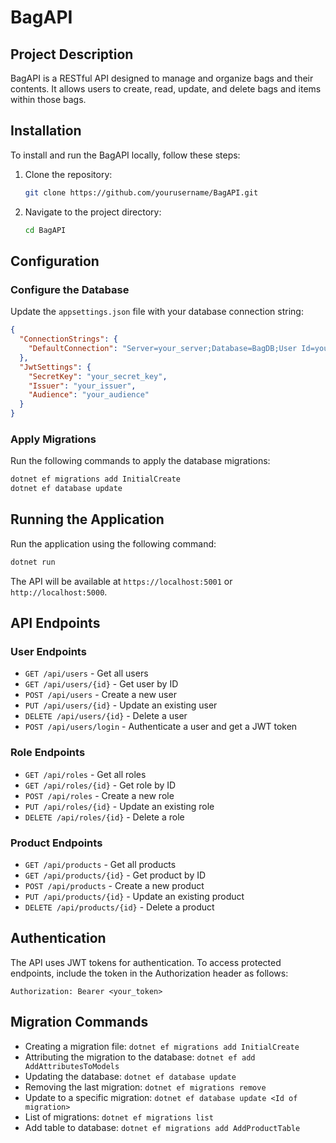 # BagAPI

## Project Description
BagAPI is a RESTful API designed to manage and organize bags and their contents. It allows users to create, read, update, and delete bags and items within those bags.

## Installation
To install and run the BagAPI locally, follow these steps:

1. Clone the repository:
    ```bash
    git clone https://github.com/yourusername/BagAPI.git
    ```
2. Navigate to the project directory:
    ```bash
    cd BagAPI
    ```

## Configuration
### Configure the Database
Update the `appsettings.json` file with your database connection string:
```json
{
  "ConnectionStrings": {
    "DefaultConnection": "Server=your_server;Database=BagDB;User Id=your_user;Password=your_password;"
  },
  "JwtSettings": {
    "SecretKey": "your_secret_key",
    "Issuer": "your_issuer",
    "Audience": "your_audience"
  }
}
```

### Apply Migrations
Run the following commands to apply the database migrations:
```bash
dotnet ef migrations add InitialCreate
dotnet ef database update
```

## Running the Application
Run the application using the following command:
```bash
dotnet run
```
The API will be available at `https://localhost:5001` or `http://localhost:5000`.

## API Endpoints
### User Endpoints
- `GET /api/users` - Get all users
- `GET /api/users/{id}` - Get user by ID
- `POST /api/users` - Create a new user
- `PUT /api/users/{id}` - Update an existing user
- `DELETE /api/users/{id}` - Delete a user
- `POST /api/users/login` - Authenticate a user and get a JWT token

### Role Endpoints
- `GET /api/roles` - Get all roles
- `GET /api/roles/{id}` - Get role by ID
- `POST /api/roles` - Create a new role
- `PUT /api/roles/{id}` - Update an existing role
- `DELETE /api/roles/{id}` - Delete a role

### Product Endpoints
- `GET /api/products` - Get all products
- `GET /api/products/{id}` - Get product by ID
- `POST /api/products` - Create a new product
- `PUT /api/products/{id}` - Update an existing product
- `DELETE /api/products/{id}` - Delete a product

## Authentication
The API uses JWT tokens for authentication. To access protected endpoints, include the token in the Authorization header as follows:
```http
Authorization: Bearer <your_token>
```

## Migration Commands
- Creating a migration file: `dotnet ef migrations add InitialCreate`
- Attributing the migration to the database: `dotnet ef add AddAttributesToModels`
- Updating the database: `dotnet ef database update`
- Removing the last migration: `dotnet ef migrations remove`
- Update to a specific migration: `dotnet ef database update <Id of migration>`
- List of migrations: `dotnet ef migrations list`
- Add table to database: `dotnet ef migrations add AddProductTable`



